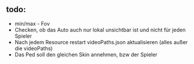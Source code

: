 ## todo:
  - min/max - Fov
  - Checken, ob das Auto auch nur lokal unsichtbar ist und nicht für jeden Spieler
  - Nach jedem Resource restart videoPaths.json aktualisieren (alles außer die videoPaths)
  - Das Ped soll den gleichen Skin annehmen, bzw der Spieler